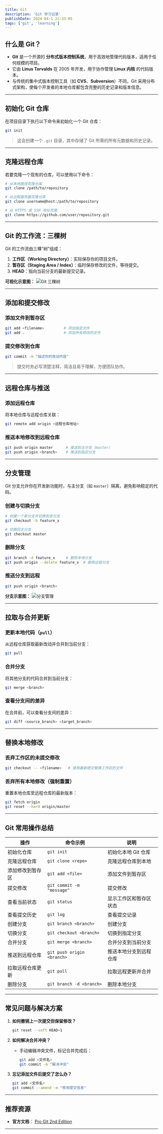 ```yaml
---
title: Git
description: 'Git 学习记录'
publishDate: 2024-04-1 21:33:05
tags: ['git', 'learning']
---
```


## 什么是 Git？

- **Git** 是一个开源的 **分布式版本控制系统**，用于高效地管理代码版本，适用于任何规模的项目。
- 它由 **Linus Torvalds** 在 2005 年开发，用于协作管理 **Linux 内核** 的代码版本。
- 与传统的集中式版本控制工具（如 **CVS**、**Subversion**）不同，Git 采用分布式架构，使每个开发者的本地仓库都包含完整的历史记录和版本信息。

---

## 初始化 Git 仓库

在项目目录下执行以下命令来初始化一个 Git 仓库：

~~~bash
git init
~~~

> 这会创建一个 `.git` 目录，其中存储了 Git 所需的所有元数据和历史记录。

---

## 克隆远程仓库

若要克隆一个现有的仓库，可以使用以下命令：

~~~bash
# 从本地路径克隆仓库
git clone /path/to/repository

# 从远程服务器克隆仓库
git clone username@host:/path/to/repository

# 从 HTTPS 或 SSH 地址克隆
git clone https://github.com/user/repository.git
~~~

---

## Git 的工作流：三棵树

Git 的工作流由三棵“树”组成：

1. **工作区（Working Directory）**：实际保存你的项目文件。
2. **暂存区（Staging Area / Index）**：临时保存修改的文件，等待提交。
3. **HEAD**：指向当前分支的最新提交记录。

**可视化示意图：**
![Git 三棵树](https://cdn.itmt.io/bed/2025/08/git-workflow.png)

---

## 添加和提交修改

### 添加文件到暂存区

~~~bash
git add <filename>         # 添加指定文件
git add .                  # 添加所有修改的文件
~~~

### 提交修改到仓库

~~~bash
git commit -m "描述你的改动内容"
~~~

> 提交时务必写清楚注释，简洁且易于理解，方便团队协作。

---

## 远程仓库与推送

### 添加远程仓库

将本地仓库与远程仓库关联：

~~~bash
git remote add origin <远程仓库地址>
~~~

### 推送本地修改到远程仓库

~~~bash
git push origin master      # 推送到主分支（master）
git push origin <branch>    # 推送到指定分支
~~~

---

## 分支管理

Git 分支允许你在开发新功能时，与主分支（如 `master`）隔离，避免影响稳定的代码。

### 创建与切换分支

~~~bash
# 创建一个新分支并切换到该分支
git checkout -b feature_x

# 切换回主分支
git checkout master
~~~

### 删除分支

~~~bash
git branch -d feature_x     # 删除本地分支
git push origin --delete feature_x  # 删除远程分支
~~~

### 推送分支到远程

~~~bash
git push origin <branch>
~~~

**分支示意图：**
![分支管理](https://cdn.itmt.io/bed/2025/08/git-branch.png)

---

## 拉取与合并更新

### 更新本地代码（`pull`）

从远程仓库获取最新改动并合并到当前分支：

~~~bash
git pull
~~~

### 合并分支

将其他分支的代码合并到当前分支：

~~~bash
git merge <branch>
~~~

### 查看分支间的差异

在合并前，可以查看分支间的差异：

~~~bash
git diff <source_branch> <target_branch>
~~~

---

## 替换本地修改

### 丢弃工作区的未提交修改

~~~bash
git checkout -- <filename>   # 使用最新提交替换工作区的文件
~~~

### 丢弃所有本地修改（强制重置）

重置本地仓库至远程仓库的最新版本：

~~~bash
git fetch origin
git reset --hard origin/master
~~~

---

## Git 常用操作总结

| 操作             | 命令示例                   | 说明                   |
| ---------------- | -------------------------- | ---------------------- |
| 初始化仓库       | `git init`                 | 初始化本地 Git 仓库    |
| 克隆远程仓库     | `git clone <repo>`         | 克隆远程仓库到本地     |
| 添加修改到暂存区 | `git add <file>`           | 添加文件到暂存区       |
| 提交修改         | `git commit -m "message"`  | 提交修改               |
| 查看当前状态     | `git status`               | 显示工作区和暂存区状态 |
| 查看提交历史     | `git log`                  | 查看提交记录           |
| 创建分支         | `git branch <branch>`      | 创建分支               |
| 切换分支         | `git checkout <branch>`    | 切换到指定分支         |
| 合并分支         | `git merge <branch>`       | 合并分支到当前分支     |
| 推送到远程仓库   | `git push origin <branch>` | 推送本地分支到远程仓库 |
| 拉取远程仓库更新 | `git pull`                 | 拉取远程更新并合并     |
| 删除分支         | `git branch -d <branch>`   | 删除本地分支           |

---

## 常见问题与解决方案

1. **如何撤销上一次提交但保留修改？**
   ~~~bash
   git reset --soft HEAD~1
   ~~~

2. **如何解决合并冲突？**
   - 手动编辑冲突文件，标记合并完成后：
     ~~~bash
     git add <文件名>
     git commit -m "解决冲突"
     ~~~

3. **忘记添加文件后提交了怎么办？**
   ~~~bash
   git add <文件名>
   git commit --amend -m "修改提交信息"
   ~~~

---

## 推荐资源

- **官方文档**： [Pro Git 2nd Edition](https://git-scm.com/book/zh/v2)

---
